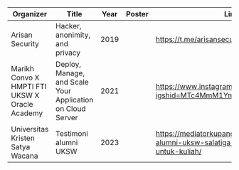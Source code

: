 | Organizer                                      | Title                                                      | Year | Poster | Links                                                                                      |
|------------------------------------------------|------------------------------------------------------------|------|--------|--------------------------------------------------------------------------------------------|
| Arisan Security                                | Hacker, anonimity, and privacy                             | 2019 |        | https://t.me/arisansecurity                                                                |
| Marikh Convo X HMPTI FTI UKSW X Oracle Academy | Deploy, Manage, and Scale Your Application on Cloud Server | 2021 |        | https://www.instagram.com/p/CVpTrVJBmur/?igshid=MTc4MmM1YmI2Ng==                           |
| Universitas Kristen Satya Wacana               | Testimoni alumni UKSW                                      | 2023 |        | https://mediatorkupang.com/testimoni-alumni-uksw-salatiga-jadi-pilihan-tepat-untuk-kuliah/ |
